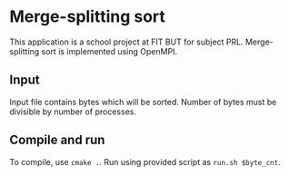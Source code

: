 # Merge-splitting sort

This application is a school project at FIT BUT for subject PRL. Merge-splitting sort is implemented using OpenMPI.

## Input

Input file contains bytes which will be sorted. Number of bytes must be divisible by number of processes.

## Compile and run

To compile, use `cmake .`.  Run using provided script as `run.sh $byte_cnt`.